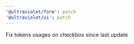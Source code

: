 ```yaml
---
'@ultraviolet/form': patch
'@ultraviolet/ui': patch
---
```


Fix tokens usages on checkbox since last update
